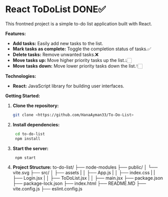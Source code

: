 # React ToDoList DONE✅

This frontned project is a simple to-do list application built with React. 

**Features:**

* **Add tasks:** Easily add new tasks to the list.
* **Mark tasks as complete:** Toggle the completion status of tasks.✅
* **Delete tasks:** Remove unwanted tasks.❌
* **Move tasks up:** Move higher priority tasks up the list.👆🏻
* **Move tasks down:** Move lower priority tasks down the list.👇🏻

**Technologies:**

* **React:** JavaScript library for building user interfaces.

**Getting Started:**

1. **Clone the repository:**
   ```bash
   git clone <https://github.com/HanaAyman33/To-Do-List>
2. **Install dependencies:**
   ```bash
    cd to-do-list
    npm install
3. **Start the server:**
   ```bash
    npm start
4. **Project Structure:**
to-do-list/
├── node-modules
├── public/
│   └── vite.svg
├── src/
│   ├── assets
|   │   ├── App.js 
|   │   ├── index.css
|   |   ├── Login.jsx
|   │   ├── ToDoList.jsx
|   │   ├── main.jsx
├── package.json
├── package-lock.json
├── index.html
├── README.MD
├── vite.config.js
├── eslint.config.js

